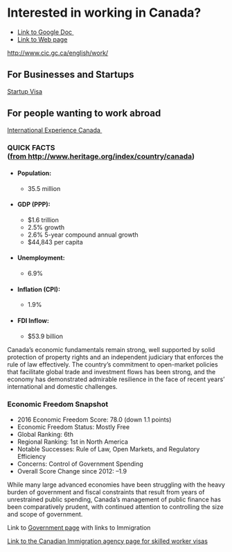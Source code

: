 <h1>Interested in working in Canada?</h1>
<ul>
  <li>
    <a href="https://docs.google.com/document/d/16QwQJZQKAJAsvxJC0ku8x-7gxfVxFd0Jwdqmq1_BI3Y/edit?usp=sharing" target="_blank" rel="noopener">Link to Google Doc&nbsp;</a>
  </li>
  <li>
    <a href="https://www.audiologiks.com/InterJobs/Americas/NorthAmerica/canada.php" target="_blank" rel="noopener">Link to Web page</a>
  </li>
</ul>
<p>
  <a href="http://www.cic.gc.ca/english/work/">http://www.cic.gc.ca/english/work/</a>
</p>
<h2>For Businesses and Startups</h2>
<p>
  <a href="http://www.cic.gc.ca/english/immigrate/business/start-up/">Startup Visa</a>
</p>
<h2>For people wanting to work abroad</h2>
<p>
  <a href="http://www.cic.gc.ca/english/work/iec/index.asp?country=uk">International Experience Canada&nbsp;</a>
</p>
<div class="quickfacts left">
  <h3>
    QUICK FACTS
    <strong>(<a href="http://www.heritage.org/index/country/canada">from&nbsp;http://www.heritage.org/index/country/canada</a>)</strong>
  </h3>
  <ul>
    <li class="first">
      <h4>Population:</h4>
      <ul>
        <li id="ctl00_cphContent_liPopulation" class="first last">35.5 million</li>
      </ul>
    </li>
    <li class="alt">
      <h4>GDP (PPP):</h4>
      <ul>
        <li id="ctl00_cphContent_liGDP" class="first">$1.6 trillion</li>
        <li id="ctl00_cphContent_liGDPGrowth" class="alt">2.5% growth</li>
        <li id="ctl00_cphContent_liCompoundAnnualGrowth">2.6% 5-year compound annual growth</li>
        <li id="ctl00_cphContent_liPerCapita" class="last alt">$44,843 per capita</li>
      </ul>
    </li>
    <li>
      <h4>Unemployment:</h4>
      <ul>
        <li id="ctl00_cphContent_liUnemployment" class="first last">6.9%</li>
      </ul>
    </li>
    <li class="alt">
      <h4>Inflation (CPI):</h4>
      <ul>
        <li id="ctl00_cphContent_liInflation" class="first last">1.9%</li>
      </ul>
    </li>
    <li class="last">
      <h4>FDI Inflow:</h4>
      <ul>
        <li id="ctl00_cphContent_liFDIInflow" class="first last">$53.9 billion</li>
      </ul>
    </li>
  </ul>
</div>
<div class="first-intro-paragraph">
  <p>
    Canada’s economic fundamentals remain strong, well supported by solid protection
    of property rights and an independent judiciary that enforces the rule of
    law effectively. The country’s commitment to open-market policies that facilitate
    global trade and investment flows has been strong, and the economy has demonstrated
    admirable resilience in the face of recent years’ international and domestic
    challenges.
  </p>
</div>
<div class="enconomic-freedom-snapshot">
  <h3>Economic Freedom Snapshot</h3>
  <div id="ctl00_cphContent_pnlIntroParagraphs">
    <ul class="snapshot">
      <li class="first">2016 Economic Freedom Score: 78.0 (down 1.1 points)</li>
      <li class="alt">Economic Freedom Status: Mostly Free</li>
      <li>Global Ranking: 6th</li>
      <li class="alt">Regional Ranking: 1st in North America</li>
      <li>
        Notable Successes: Rule of Law, Open Markets, and Regulatory Efficiency
      </li>
      <li class="alt">Concerns: Control of Government Spending</li>
      <li class="last">Overall Score Change since 2012: –1.9</li>
    </ul>
    <p>
      While many large advanced economies have been struggling with the heavy
      burden of government and fiscal constraints that result from years of
      unrestrained public spending, Canada’s management of public finance has
      been comparatively prudent, with continued attention to controlling the
      size and scope of government.
    </p>
  </div>
</div>
<p>
  Link to <a href="https://www.canada.ca/en.html"> Government page</a> with links
  to Immigration&nbsp;
</p>
<p>
  <a href="http://www.immigration.ca/index.php/en/who-qualifies-for-canadian-immigration-under-the-skilled-worker-program">Link to the Canadian Immigration agency page for skilled worker visas</a>
  <iframe width="560" height="315" frameborder="0" allowfullscreen=""></iframe>
</p>
<p>&nbsp;</p>
<p>&nbsp;</p>
<p>&nbsp;</p>
<p>&nbsp;</p>
<p>&nbsp;</p>
